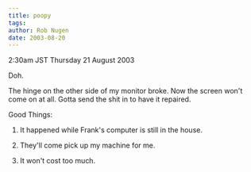 ```yaml
---
title: poopy
tags: 
author: Rob Nugen
date: 2003-08-20
---
```


<p class=date>2:30am JST Thursday 21 August 2003</p>

<p>Doh.</p>

<p>The hinge on the other side of my monitor broke.  Now the screen
won't come on at all.  Gotta send the shit in to have it repaired.</p>


<p>Good Things:</p>

<ol>
<li><p>It happened while Frank's computer is still in the house.</p></li>
<li><p>They'll come pick up my machine for me.</p></li>
<li><p>It won't cost too much.</p></li>
</ol>
